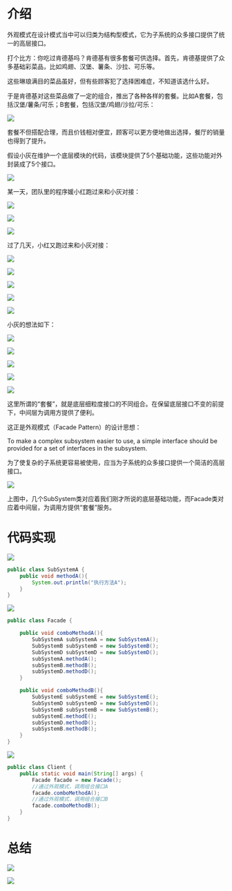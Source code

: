 # 介绍

外观模式在设计模式当中可以归类为结构型模式，它为子系统的众多接口提供了统一的高层接口。

打个比方：你吃过肯德基吗？肯德基有很多套餐可供选择。首先，肯德基提供了众多基础彩菜品，比如鸡翅、汉堡、薯条、沙拉、可乐等。

这些琳琅满目的菜品虽好，但有些顾客犯了选择困难症，不知道该选什么好。

于是肯德基对这些菜品做了一定的组合，推出了各种各样的套餐。比如A套餐，包括汉堡/薯条/可乐；B套餐，包括汉堡/鸡翅/沙拉/可乐：

![](images/Snipaste_2020-10-23_10-48-44.png)

套餐不但搭配合理，而且价钱相对便宜，顾客可以更方便地做出选择，餐厅的销量也得到了提升。

假设小灰在维护一个底层模块的代码，该模块提供了5个基础功能，这些功能对外封装成了5个接口。

![](images/Snipaste_2020-10-23_10-51-36.png)

某一天，团队里的程序媛小红跑过来和小灰对接：

![](images/Snipaste_2020-10-23_10-52-42.png)

![](images/Snipaste_2020-10-23_10-53-44.png)

![](images/Snipaste_2020-10-23_10-53-59.png)

过了几天，小红又跑过来和小灰对接：

![](images/Snipaste_2020-10-23_10-54-17.png)

![](images/Snipaste_2020-10-23_10-54-32.png)

![](images/Snipaste_2020-10-23_10-54-51.png)

![](images/Snipaste_2020-10-23_10-55-13.png)

![](images/Snipaste_2020-10-23_10-55-42.png)

小灰的想法如下：

![](images/Snipaste_2020-10-23_10-56-05.png)

![](images/Snipaste_2020-10-23_10-56-52.png)

![](images/Snipaste_2020-10-23_10-57-09.png)

![](images/Snipaste_2020-10-23_10-57-28.png)

![](images/Snipaste_2020-10-23_10-57-50.png)

这里所谓的“套餐”，就是底层细粒度接口的不同组合。在保留底层接口不变的前提下，中间层为调用方提供了便利。

这正是外观模式（Facade Pattern）的设计思想：

To make a complex subsystem easier to use, a simple interface should be provided for a set of interfaces in the subsystem.

为了使复杂的子系统更容易被使用，应当为子系统的众多接口提供一个简洁的高层接口。

![](images/Snipaste_2020-10-23_10-58-35.png)

上图中，几个SubSystem类对应着我们刚才所说的底层基础功能，而Facade类对应着中间层，为调用方提供“套餐”服务。

# 代码实现

![](images/Snipaste_2020-10-23_10-59-42.png)

```java
public class SubSystemA {
    public void methodA(){
        System.out.println("执行方法A");
    }
}
```

![](images/Snipaste_2020-10-23_11-05-46.png)

```java
public class Facade {

    public void comboMethodA(){
        SubSystemA subSystemA = new SubSystemA();
        SubSystemB subSystemB = new SubSystemB();
        SubSystemD subSystemD = new SubSystemD();
        subSystemA.methodA();
        subSystemB.methodB();
        subSystemD.methodD();
    }

    public void comboMethodB(){
        SubSystemE subSystemE = new SubSystemE();
        SubSystemD subSystemD = new SubSystemD();
        SubSystemB subSystemB = new SubSystemB();
        subSystemE.methodE();
        subSystemD.methodD();
        subSystemB.methodB();
    }
}
```

![](images/Snipaste_2020-10-23_11-06-49.png)

```java
public class Client {
    public static void main(String[] args) {
        Facade facade = new Facade();
        //通过外观模式，调用组合接口A
        facade.comboMethodA();
        //通过外观模式，调用组合接口B
        facade.comboMethodB();
    }
}
```

# 总结

![](images/Snipaste_2020-10-23_11-07-17.png)

![](images/Snipaste_2020-10-23_11-07-42.png)